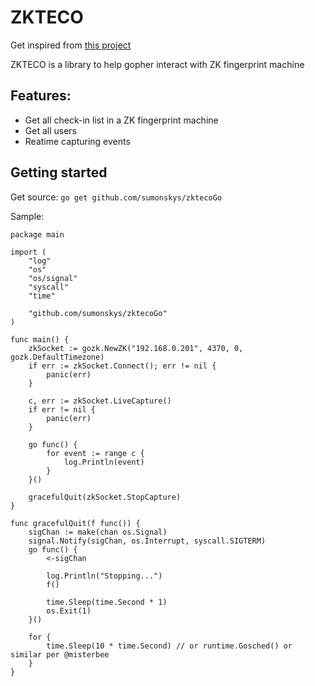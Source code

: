 # ZKTECO

Get inspired from [this project](https://github.com/canhlinh/gozk)

ZKTECO is a library to help gopher interact with ZK fingerprint machine

## Features:

- Get all check-in list in a ZK fingerprint machine
- Get all users
- Reatime capturing events

## Getting started

Get source: `go get github.com/sumonskys/zktecoGo`

Sample:

```
package main

import (
	"log"
	"os"
	"os/signal"
	"syscall"
	"time"

	"github.com/sumonskys/zktecoGo"
)

func main() {
	zkSocket := gozk.NewZK("192.168.0.201", 4370, 0, gozk.DefaultTimezone)
	if err := zkSocket.Connect(); err != nil {
		panic(err)
	}

	c, err := zkSocket.LiveCapture()
	if err != nil {
		panic(err)
	}

	go func() {
		for event := range c {
			log.Println(event)
		}
	}()

	gracefulQuit(zkSocket.StopCapture)
}

func gracefulQuit(f func()) {
	sigChan := make(chan os.Signal)
	signal.Notify(sigChan, os.Interrupt, syscall.SIGTERM)
	go func() {
		<-sigChan

		log.Println("Stopping...")
		f()

		time.Sleep(time.Second * 1)
		os.Exit(1)
	}()

	for {
		time.Sleep(10 * time.Second) // or runtime.Gosched() or similar per @misterbee
	}
}
```
